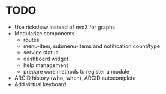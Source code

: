 # TODO

* Use rickshaw instead of nvd3 for graphs
* Modularize components
    * routes
    * menu-item, submenu-items and notification count/type
    * service status
    * dashboard widget
    * help management
    * prepare core methods to register a module
* ARCID history (who, when), ARCID autocomplete 
* Add virtual keyboard
